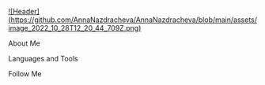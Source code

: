 [![Header] (https://github.com/AnnaNazdracheva/AnnaNazdracheva/blob/main/assets/image_2022_10_28T12_20_44_709Z.png)](https://www.linkedin.com/in/anna-nazdracheva/)

About Me

Languages and Tools

Follow Me